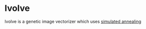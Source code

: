 Ivolve
======

Ivolve is a genetic image vectorizer which uses [simulated annealing](http://en.wikipedia.org/wiki/Simulated_annealing?oldformat=true)
